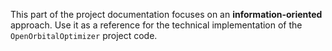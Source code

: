 This part of the project documentation focuses on
an **information-oriented** approach. Use it as a
reference for the technical implementation of the
`OpenOrbitalOptimizer` project code.

